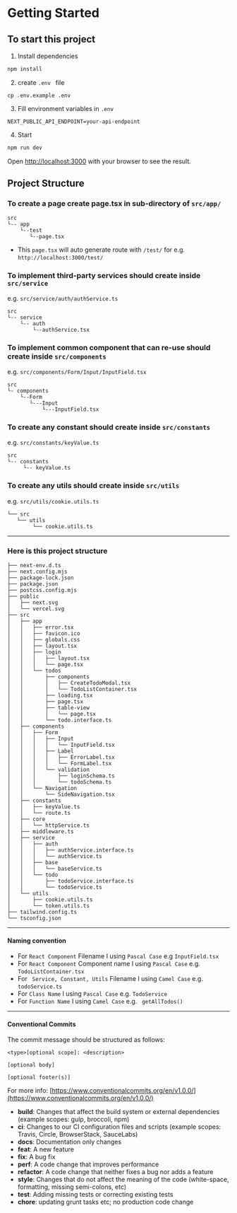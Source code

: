 
# Getting Started

## To start this project
1. Install dependencies
```bash
npm install
```
2. create ```.env ``` file 
```
cp .env.example .env
```
3. Fill environment variables in ```.env```
```
NEXT_PUBLIC_API_ENDPOINT=your-api-endpoint
```

4. Start 
```bash
npm run dev
```

Open [http://localhost:3000](http://localhost:3000) with your browser to see the result.

## Project Structure
### To create a page create page.tsx in sub-directory of ```src/app/```

```
src
└-- app
    └--test
       └--page.tsx
```

- This ```page.tsx```  will auto generate route with ```/test/``` for e.g. ```http://localhost:3000/test/```

### To implement third-party services  should create inside ```src/service``` 
e.g. ```src/service/auth/authService.ts```
```
src
└-- service
    └-- auth
        └--authService.tsx
```


### To implement common component that can re-use should create inside  ```src/components```

e.g. ```src/components/Form/Input/InputField.tsx```

```
src
└- components
    └--Form
       └---Input
           └---InputField.tsx
```

### To create any constant should create inside ```src/constants```
e.g. ```src/constants/keyValue.ts```

```
src
└-- constants
     └-- keyValue.ts
```

### To create any utils should create inside ```src/utils```
e.g. ```src/utils/cookie.utils.ts```

```
└── src
   └── utils
        └── cookie.utils.ts
```

---

### Here is this project structure
```
├── next-env.d.ts
├── next.config.mjs
├── package-lock.json
├── package.json
├── postcss.config.mjs
├── public
│   ├── next.svg
│   └── vercel.svg
├── src
│   ├── app
│   │   ├── error.tsx
│   │   ├── favicon.ico
│   │   ├── globals.css
│   │   ├── layout.tsx
│   │   ├── login
│   │   │   ├── layout.tsx
│   │   │   └── page.tsx
│   │   └── todos
│   │       ├── components
│   │       │   ├── CreateTodoModal.tsx
│   │       │   └── TodoListContainer.tsx
│   │       ├── loading.tsx
│   │       ├── page.tsx
│   │       ├── table-view
│   │       │   └── page.tsx
│   │       └── todo.interface.ts
│   ├── components
│   │   ├── Form
│   │   │   ├── Input
│   │   │   │   └── InputField.tsx
│   │   │   ├── Label
│   │   │   │   ├── ErrorLabel.tsx
│   │   │   │   └── FormLabel.tsx
│   │   │   └── validation
│   │   │       ├── loginSchema.ts
│   │   │       └── todoSchema.ts
│   │   └── Navigation
│   │       └── SideNavigation.tsx
│   ├── constants
│   │   ├── keyValue.ts
│   │   └── route.ts
│   ├── core
│   │   └── httpService.ts
│   ├── middleware.ts
│   ├── service
│   │   ├── auth
│   │   │   ├── authService.interface.ts
│   │   │   └── authService.ts
│   │   ├── base
│   │   │   └── baseService.ts
│   │   └── todo
│   │       ├── todoService.interface.ts
│   │       └── todoService.ts
│   └── utils
│       ├── cookie.utils.ts
│       └── token.utils.ts
├── tailwind.config.ts
└── tsconfig.json
```

---

#### Naming convention

- For ```React Component``` Filename I using ```Pascal Case```
  e.g ``` InputField.tsx ```
- For ```React Component``` Component name I using ```Pascal Case``` 
  e.g. ``` TodoListContainer.tsx ``` 
- For ``` Service, Constant, Utils```  Filename I using ```Camel Case``` 
  e.g. ``` todoService.ts ```
- For ``` Class Name ``` I using ```Pascal Case```
  e.g. ``` TodoService ```
- For ``` Function Name ```  I using ```Camel Case``` 
  e.g. ```  getAllTodos() ```

---

#### Conventional Commits
  The commit message should be structured as follows:
```
<type>[optional scope]: <description>

[optional body]

[optional footer(s)]
``` 
For more info: [https://www.conventionalcommits.org/en/v1.0.0/](https://www.conventionalcommits.org/en/v1.0.0/)

- **build**: Changes that affect the build system or external dependencies (example scopes: gulp, broccoli, npm)
- **ci**: Changes to our CI configuration files and scripts (example scopes: Travis, Circle, BrowserStack, SauceLabs)
- **docs**: Documentation only changes
- **feat**: A new feature
- **fix**: A bug fix
- **perf**: A code change that improves performance
- **refactor**: A code change that neither fixes a bug nor adds a feature
- **style**: Changes that do not affect the meaning of the code (white-space, formatting, missing semi-colons, etc)
- **test**: Adding missing tests or correcting existing tests
- **chore**: updating grunt tasks etc; no production code change 
